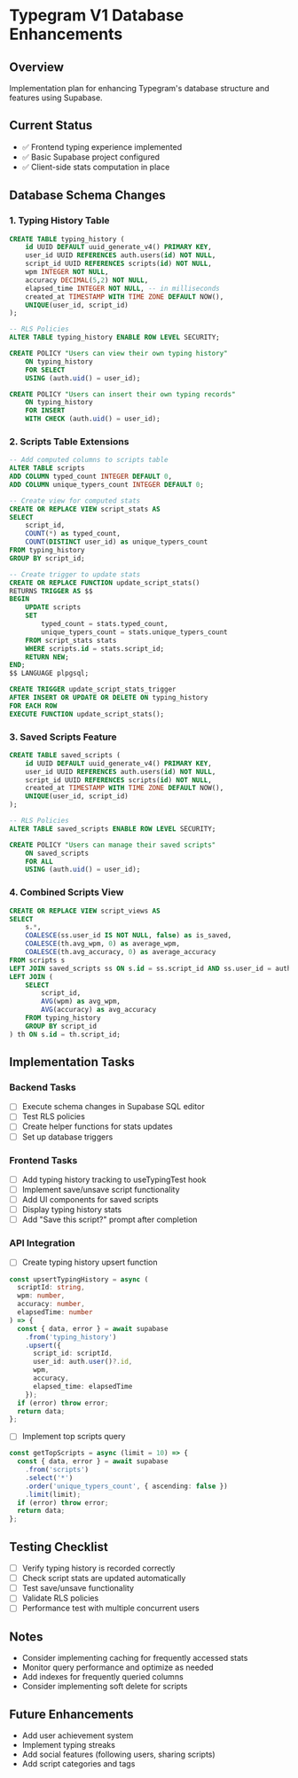 # Typegram V1 Database Enhancements

## Overview
Implementation plan for enhancing Typegram's database structure and features using Supabase.

## Current Status
- ✅ Frontend typing experience implemented
- ✅ Basic Supabase project configured
- ✅ Client-side stats computation in place

## Database Schema Changes

### 1. Typing History Table
```sql
CREATE TABLE typing_history (
    id UUID DEFAULT uuid_generate_v4() PRIMARY KEY,
    user_id UUID REFERENCES auth.users(id) NOT NULL,
    script_id UUID REFERENCES scripts(id) NOT NULL,
    wpm INTEGER NOT NULL,
    accuracy DECIMAL(5,2) NOT NULL,
    elapsed_time INTEGER NOT NULL, -- in milliseconds
    created_at TIMESTAMP WITH TIME ZONE DEFAULT NOW(),
    UNIQUE(user_id, script_id)
);

-- RLS Policies
ALTER TABLE typing_history ENABLE ROW LEVEL SECURITY;

CREATE POLICY "Users can view their own typing history"
    ON typing_history
    FOR SELECT
    USING (auth.uid() = user_id);

CREATE POLICY "Users can insert their own typing records"
    ON typing_history
    FOR INSERT
    WITH CHECK (auth.uid() = user_id);
```

### 2. Scripts Table Extensions
```sql
-- Add computed columns to scripts table
ALTER TABLE scripts
ADD COLUMN typed_count INTEGER DEFAULT 0,
ADD COLUMN unique_typers_count INTEGER DEFAULT 0;

-- Create view for computed stats
CREATE OR REPLACE VIEW script_stats AS
SELECT 
    script_id,
    COUNT(*) as typed_count,
    COUNT(DISTINCT user_id) as unique_typers_count
FROM typing_history
GROUP BY script_id;

-- Create trigger to update stats
CREATE OR REPLACE FUNCTION update_script_stats()
RETURNS TRIGGER AS $$
BEGIN
    UPDATE scripts
    SET 
        typed_count = stats.typed_count,
        unique_typers_count = stats.unique_typers_count
    FROM script_stats stats
    WHERE scripts.id = stats.script_id;
    RETURN NEW;
END;
$$ LANGUAGE plpgsql;

CREATE TRIGGER update_script_stats_trigger
AFTER INSERT OR UPDATE OR DELETE ON typing_history
FOR EACH ROW
EXECUTE FUNCTION update_script_stats();
```

### 3. Saved Scripts Feature
```sql
CREATE TABLE saved_scripts (
    id UUID DEFAULT uuid_generate_v4() PRIMARY KEY,
    user_id UUID REFERENCES auth.users(id) NOT NULL,
    script_id UUID REFERENCES scripts(id) NOT NULL,
    created_at TIMESTAMP WITH TIME ZONE DEFAULT NOW(),
    UNIQUE(user_id, script_id)
);

-- RLS Policies
ALTER TABLE saved_scripts ENABLE ROW LEVEL SECURITY;

CREATE POLICY "Users can manage their saved scripts"
    ON saved_scripts
    FOR ALL
    USING (auth.uid() = user_id);
```

### 4. Combined Scripts View
```sql
CREATE OR REPLACE VIEW script_views AS
SELECT 
    s.*,
    COALESCE(ss.user_id IS NOT NULL, false) as is_saved,
    COALESCE(th.avg_wpm, 0) as average_wpm,
    COALESCE(th.avg_accuracy, 0) as average_accuracy
FROM scripts s
LEFT JOIN saved_scripts ss ON s.id = ss.script_id AND ss.user_id = auth.uid()
LEFT JOIN (
    SELECT 
        script_id,
        AVG(wpm) as avg_wpm,
        AVG(accuracy) as avg_accuracy
    FROM typing_history
    GROUP BY script_id
) th ON s.id = th.script_id;
```

## Implementation Tasks

### Backend Tasks
- [ ] Execute schema changes in Supabase SQL editor
- [ ] Test RLS policies
- [ ] Create helper functions for stats updates
- [ ] Set up database triggers

### Frontend Tasks
- [ ] Add typing history tracking to useTypingTest hook
- [ ] Implement save/unsave script functionality
- [ ] Add UI components for saved scripts
- [ ] Display typing history stats
- [ ] Add "Save this script?" prompt after completion

### API Integration
- [ ] Create typing history upsert function
```typescript
const upsertTypingHistory = async (
  scriptId: string,
  wpm: number,
  accuracy: number,
  elapsedTime: number
) => {
  const { data, error } = await supabase
    .from('typing_history')
    .upsert({
      script_id: scriptId,
      user_id: auth.user()?.id,
      wpm,
      accuracy,
      elapsed_time: elapsedTime
    });
  if (error) throw error;
  return data;
};
```

- [ ] Implement top scripts query
```typescript
const getTopScripts = async (limit = 10) => {
  const { data, error } = await supabase
    .from('scripts')
    .select('*')
    .order('unique_typers_count', { ascending: false })
    .limit(limit);
  if (error) throw error;
  return data;
};
```

## Testing Checklist
- [ ] Verify typing history is recorded correctly
- [ ] Check script stats are updated automatically
- [ ] Test save/unsave functionality
- [ ] Validate RLS policies
- [ ] Performance test with multiple concurrent users

## Notes
- Consider implementing caching for frequently accessed stats
- Monitor query performance and optimize as needed
- Add indexes for frequently queried columns
- Consider implementing soft delete for scripts

## Future Enhancements
- Add user achievement system
- Implement typing streaks
- Add social features (following users, sharing scripts)
- Add script categories and tags 